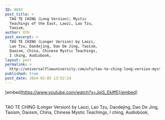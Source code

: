 ```yaml
---
ID: 9693
post_title: >
  TAO TE CHING (Long Version); Mystic
  Teachings of the East, Laozi, Lao Tzu,
  Taoism,
author: UfU
post_excerpt: >
  TAO TE CHING (Longer Version) by Laozi,
  Lao Tzu, Daodejing, Dao De Jing, Taoism,
  Daoism, China, Chinese Mystic Teachings,
  I ching, Audiobook,
layout: post
permalink: >
  http://universalflowuniversity.com/ufu/tao-te-ching-long-version-mystic-teachings-of-the-east-laozi-lao-tzu-taoism/
published: true
post_date: 2014-02-05 13:52:24
---
```

[embed]https://www.youtube.com/watch?v=JpiS_EkIffE[/embed]</br></br>
<p>TAO TE CHING (Longer Version) by Laozi, Lao Tzu, Daodejing, Dao De Jing, Taoism, Daoism, China, Chinese Mystic Teachings, I ching, Audiobook, </p>